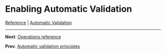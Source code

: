 # Enabling Automatic Validation
[Reference](README.md) | [Automatic Validation](vld-index.md)

---
**Next**: [Operations reference](vld-operations.md)

**Prev**: [Automatic validation principles](vld-principles.md)
